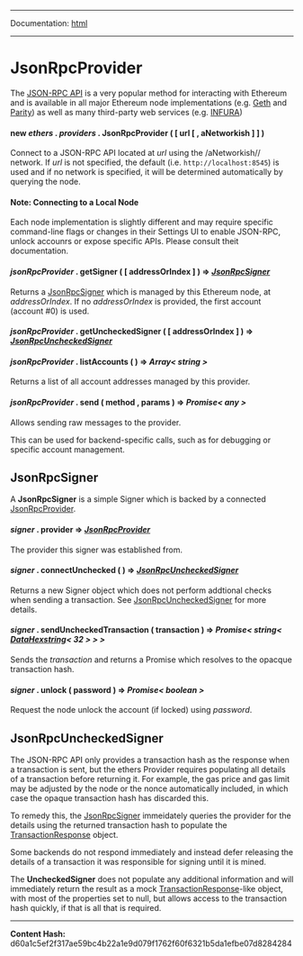 -----

Documentation: [html](https://docs-beta.ethers.io/)

-----

JsonRpcProvider
===============


The [JSON-RPC API](../../../Users/ricmoo/Development/ethers/ethers.js-v5/https:/github.com/ethereum/wiki/wiki/JSON-RPC) is a
very popular method for interacting with Ethereum and is available in all
major Ethereum node implementations (e.g. [Geth](../../../Users/ricmoo/Development/ethers/ethers.js-v5/https:/geth.ethereum.org)
and [Parity](../../../Users/ricmoo/Development/ethers/ethers.js-v5/https:/www.parity.io)) as well as many third-party web
services (e.g. [INFURA](../../../Users/ricmoo/Development/ethers/ethers.js-v5/https:/infura.io))


#### **new** *ethers* . *providers* . **JsonRpcProvider** (  [ url [  , aNetworkish ]  ]  ) 

Connect to a JSON-RPC API located at *url* using the /aNetworkish// network.
If *url* is not specified, the default (i.e. `http://localhost:8545`) is used
and if no network is specified, it will be determined automatically by
querying the node.




#### Note: Connecting to a Local Node

Each node implementation is slightly different and may require specific command-line
flags or changes in their Settings UI to enable JSON-RPC, unlock accounrs
or expose specific APIs. Please consult theit documentation.




#### *jsonRpcProvider* . **getSigner** (  [ addressOrIndex ]  )  **=>** *[JsonRpcSigner](./)*

Returns a [JsonRpcSigner](./) which is managed by this Ethereum node, at
*addressOrIndex*. If no *addressOrIndex* is provided, the first
account (account #0) is used.




#### *jsonRpcProvider* . **getUncheckedSigner** (  [ addressOrIndex ]  )  **=>** *[JsonRpcUncheckedSigner](./)*






#### *jsonRpcProvider* . **listAccounts** (  )  **=>** *Array< string >*

Returns a list of all account addresses managed by this provider.




#### *jsonRpcProvider* . **send** ( method , params )  **=>** *Promise< any >*

Allows sending raw messages to the provider.

This can be used for backend-specific calls, such as for debugging or
specific account management.




JsonRpcSigner
-------------


A **JsonRpcSigner** is a simple Signer which is backed by a connected
[JsonRpcProvider](./).


#### *signer* . **provider** **=>** *[JsonRpcProvider](./)*

The provider this signer was established from.




#### *signer* . **connectUnchecked** (  )  **=>** *[JsonRpcUncheckedSigner](./)*

Returns a new Signer object which does not perform addtional checks when
sending a transaction. See [JsonRpcUncheckedSigner](./) for more details.




#### *signer* . **sendUncheckedTransaction** ( transaction )  **=>** *Promise< string< [DataHexstring](../../utils/bytes)< 32 > > >*

Sends the *transaction* and returns a Promise which resolves to the
opacque transaction hash.




#### *signer* . **unlock** ( password )  **=>** *Promise< boolean >*

Request the node unlock the account (if locked) using *password*.




JsonRpcUncheckedSigner
----------------------


The JSON-RPC API only provides a transaction hash as the response when a
transaction is sent, but the ethers Provider requires populating all details
of a transaction before returning it. For example, the gas price and gas limit
may be adjusted by the node or the nonce automatically included, in which case
the opaque transaction hash has discarded this.

To remedy this, the [JsonRpcSigner](./) immeidately queries the provider for
the details using the returned transaction hash to populate the [TransactionResponse](../types)
object.

Some backends do not respond immediately and instead defer releasing the
details of a transaction it was responsible for signing until it is mined.

The **UncheckedSigner** does not populate any additional information and will
immediately return the result as a mock [TransactionResponse](../types)-like
object, with most of the properties set to null, but allows access to the
transaction hash quickly, if that is all that is required.



-----
**Content Hash:** d60a1c5ef2f317ae59bc4b22a1e9d079f1762f60f6321b5da1efbe07d8284284